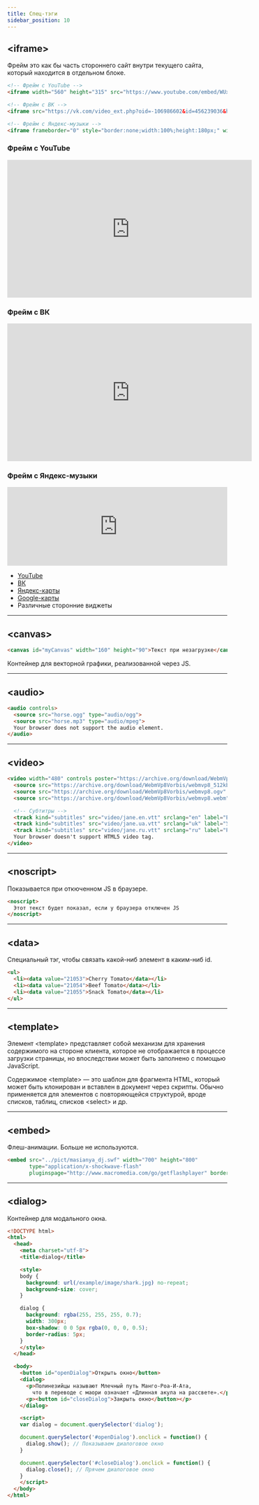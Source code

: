 ```yaml
---
title: Спец-тэги
sidebar_position: 10
---
```


## &lt;iframe&gt;

Фрейм это как бы часть стороннего сайт внутри текущего сайта, который находится в отдельном блоке.

```html
<!-- Фрейм с YouTube -->
<iframe width="560" height="315" src="https://www.youtube.com/embed/WUxrxSv3sjQ" title="YouTube video player" frameborder="0" allow="accelerometer; autoplay; clipboard-write; encrypted-media; gyroscope; picture-in-picture" allowfullscreen></iframe>

<!-- Фрейм с ВК -->
<iframe src="https://vk.com/video_ext.php?oid=-106986602&id=456239036&hash=50d82228e8f2e97c&hd=2" width="853" height="480" allow="autoplay; encrypted-media; fullscreen; picture-in-picture;" frameborder="0" allowfullscreen></iframe>

<!-- Фрейм с Яндекс-музыки -->
<iframe frameborder="0" style="border:none;width:100%;height:180px;" width="100%" height="180" src="https://music.yandex.ru/iframe/#track/25786/2484799">Слушайте <a href='https://music.yandex.ru/album/2484799/track/25786'>Gimme! Gimme! Gimme! (A Man After Midnight)</a> — <a href='https://music.yandex.ru/artist/9367'>ABBA</a> на Яндекс Музыке</iframe>
```

### Фрейм с YouTube

<iframe width="560" height="315" src="https://www.youtube.com/embed/WUxrxSv3sjQ" title="YouTube video player" frameborder="0" allow="accelerometer; autoplay; clipboard-write; encrypted-media; gyroscope; picture-in-picture" allowfullscreen></iframe>

### Фрейм с ВК

<iframe src="https://vk.com/video_ext.php?oid=-106986602&id=456239036&hash=50d82228e8f2e97c&hd=2" width="560" height="315" allow="autoplay; encrypted-media; fullscreen; picture-in-picture;" frameborder="0" allowfullscreen></iframe>

### Фрейм с Яндекс-музыки

<iframe frameborder="0" width="100%" height="180" src="https://music.yandex.ru/iframe/#track/25786/2484799">Слушайте <a href='https://music.yandex.ru/album/2484799/track/25786'>Gimme! Gimme! Gimme! (A Man After Midnight)</a> — <a href='https://music.yandex.ru/artist/9367'>ABBA</a> на Яндекс Музыке</iframe>

- [YouTube](https://www.youtube.com/)
- [ВК](https://vk.com/video?z=video-106986602_456239036%2Fpl_cat_trends)
- [Яндекс-карты](https://yandex.ru/dev/maps/)
- [Google-карты](https://developers.google.com/maps?hl=ru)
- Различные сторонние виджеты

---

## &lt;canvas&gt;

```html
<canvas id="myCanvas" width="160" height="90">Текст при незагрузке</canvas>
```

Контейнер для векторной графики, реализованной через JS.

---

## &lt;audio&gt;

```html
<audio controls>
  <source src="horse.ogg" type="audio/ogg">
  <source src="horse.mp3" type="audio/mpeg">
  Your browser does not support the audio element.
</audio>
```

---

## &lt;video&gt;

```html
<video width="480" controls poster="https://archive.org/download/WebmVp8Vorbis/webmvp8.gif" >
  <source src="https://archive.org/download/WebmVp8Vorbis/webmvp8_512kb.mp4" type="video/mp4">
  <source src="https://archive.org/download/WebmVp8Vorbis/webmvp8.ogv" type="video/ogg">
  <source src="https://archive.org/download/WebmVp8Vorbis/webmvp8.webm" type="video/webm">

  <!-- Субтитры -->
  <track kind="subtitles" src="video/jane.en.vtt" srclang="en" label="English">
  <track kind="subtitles" src="video/jane.ua.vtt" srclang="uk" label="Українська">
  <track kind="subtitles" src="video/jane.ru.vtt" srclang="ru" label="Русский" default>
  Your browser doesn't support HTML5 video tag.
</video>
```

---

## &lt;noscript&gt;

Показывается при откюченном JS в браузере.

```html
<noscript>
  Этот текст будет показал, если у браузера отключен JS
</noscript>
```

---

## &lt;data&gt;

Специальный тэг, чтобы связать какой-ниб элемент в каким-ниб id.

```html
<ul>
  <li><data value="21053">Cherry Tomato</data></li>
  <li><data value="21054">Beef Tomato</data></li>
  <li><data value="21055">Snack Tomato</data></li>
</ul>
```

---

## &lt;template&gt;

Элемент &lt;template&gt; представляет собой механизм для хранения содержимого на стороне клиента, которое не отображается в процессе загрузки страницы, но впоследствии может быть заполнено с помощью JavaScript.

Содержимое &lt;template&gt; — это шаблон для фрагмента HTML, который может быть клонирован и вставлен в документ через скрипты. Обычно применяется для элементов с повторяющейся структурой, вроде списков, таблиц, списков &lt;select&gt; и др.

---

## &lt;embed&gt;

Флеш-анимации. Больше не используются.

```html
<embed src="../pict/masianya_dj.swf" width="700" height="800"
       type="application/x-shockwave-flash"
       pluginspage="http://www.macromedia.com/go/getflashplayer" border="1" />
```

---

## &lt;dialog&gt;

Контейнер для модального окна.

```html
<!DOCTYPE html>
<html>
  <head>
    <meta charset="utf-8">
    <title>dialog</title>

    <style>
    body {
      background: url(/example/image/shark.jpg) no-repeat;
      background-size: cover;
    }

    dialog {
      background: rgba(255, 255, 255, 0.7);
      width: 300px; 
      box-shadow: 0 0 5px rgba(0, 0, 0, 0.5);
      border-radius: 5px;
    }
    </style>
  </head> 

  <body> 
    <button id="openDialog">Открыть окно</button>
    <dialog>
      <p>Полинезийцы называют Млечный путь Манго-Роа-И-Ата, 
        что в переводе с маори означает «Длинная акула на рассвете».</p>
      <p><button id="closeDialog">Закрыть окно</button></p>
    </dialog>

    <script>
    var dialog = document.querySelector('dialog');

    document.querySelector('#openDialog').onclick = function() {
      dialog.show(); // Показываем диалоговое окно
    }

    document.querySelector('#closeDialog').onclick = function() {
      dialog.close(); // Прячем диалоговое окно
    }
    </script>
  </body> 
</html>
```
